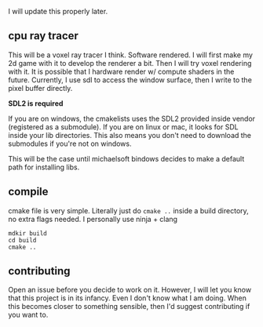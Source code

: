 I will update this properly later.

## cpu ray tracer

This will be a voxel ray tracer I think. Software rendered.
I will first make my 2d game with it to develop the renderer a bit. Then I will try voxel rendering with it.
It is possible that I hardware render w/ compute shaders in the future. Currently, I use sdl to access the window
surface, then I write to the pixel buffer directly.

**SDL2 is required**

If you are on windows, the cmakelists uses the SDL2 provided inside vendor (registered as a submodule). If you are on linux or mac, it looks for SDL inside your lib directories.
This also means you don't need to download the submodules if you're not on windows.

This will be the case until michaelsoft bindows decides to make a default path for installing libs.

## compile

cmake file is very simple. Literally just do `cmake ..` inside a build directory, no extra flags needed. I personally use ninja + clang
```
mdkir build
cd build
cmake ..
```

## contributing

Open an issue before you decide to work on it. However, I will let you know that this project is in its infancy. 
Even I don't know what I am doing. When this becomes closer to something sensible, then I'd suggest contributing if you want to.
